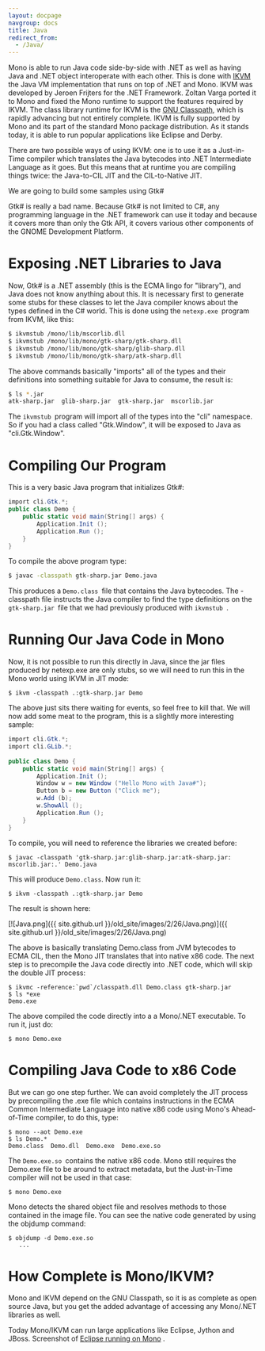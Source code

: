```yaml
---
layout: docpage
navgroup: docs
title: Java
redirect_from:
  - /Java/
---
```


Mono is able to run Java code side-by-side with .NET as well as having Java and .NET object interoperate with each other. This is done with [IKVM](http://www.ikvm.net) the Java VM implementation that runs on top of .NET and Mono. IKVM was developed by Jeroen Frijters for the .NET Framework. Zoltan Varga ported it to Mono and fixed the Mono runtime to support the features required by IKVM. The class library runtime for IKVM is the [GNU Classpath](http://www.gnu.org/software/classpath/classpath.html), which is rapidly advancing but not entirely complete. IKVM is fully supported by Mono and its part of the standard Mono package distribution. As it stands today, it is able to run popular applications like Eclipse and Derby.

There are two possible ways of using IKVM: one is to use it as a Just-in-Time compiler which translates the Java bytecodes into .NET Intermediate Language as it goes. But this means that at runtime you are compiling things twice: the Java-to-CIL JIT and the CIL-to-Native JIT.

We are going to build some samples using Gtk\#

Gtk\# is really a bad name. Because Gtk\# is not limited to C\#, any programming language in the .NET framework can use it today and because it covers more than only the Gtk API, it covers various other components of the GNOME Development Platform.

Exposing .NET Libraries to Java
===============================

Now, Gtk\# is a .NET assembly (this is the ECMA lingo for "library"), and Java does not know anything about this. It is necessary first to generate some stubs for these classes to let the Java compiler knows about the types defined in the C\# world. This is done using the `netexp.exe `program from IKVM, like this:

``` bash
$ ikvmstub /mono/lib/mscorlib.dll
$ ikvmstub /mono/lib/mono/gtk-sharp/gtk-sharp.dll
$ ikvmstub /mono/lib/mono/gtk-sharp/glib-sharp.dll
$ ikvmstub /mono/lib/mono/gtk-sharp/atk-sharp.dll
```

The above commands basically "imports" all of the types and their definitions into something suitable for Java to consume, the result is:

``` bash
$ ls *.jar
atk-sharp.jar  glib-sharp.jar  gtk-sharp.jar  mscorlib.jar
```

The `ikvmstub `program will import all of the types into the "cli" namespace. So if you had a class called "Gtk.Window", it will be exposed to Java as "cli.Gtk.Window".

Compiling Our Program
=====================

This is a very basic Java program that initializes Gtk\#:

``` csharp
import cli.Gtk.*;
public class Demo {
    public static void main(String[] args) {
        Application.Init ();
        Application.Run ();
    }
}
```

To compile the above program type:

``` bash
$ javac -classpath gtk-sharp.jar Demo.java
```

This produces a `Demo.class `file that contains the Java bytecodes. The -classpath file instructs the Java compiler to find the type definitions on the `gtk-sharp.jar `file that we had previously produced with `ikvmstub `.

Running Our Java Code in Mono
=============================

Now, it is not possible to run this directly in Java, since the jar files produced by netexp.exe are only stubs, so we will need to run this in the Mono world using IKVM in JIT mode:

    $ ikvm -classpath .:gtk-sharp.jar Demo

The above just sits there waiting for events, so feel free to kill that. We will now add some meat to the program, this is a slightly more interesting sample:

``` csharp
import cli.Gtk.*;
import cli.GLib.*;
 
public class Demo {
    public static void main(String[] args) {
        Application.Init ();
        Window w = new Window ("Hello Mono with Java#");
        Button b = new Button ("Click me");
        w.Add (b);
        w.ShowAll ();
        Application.Run ();
    }
}
```

To compile, you will need to reference the libraries we created before:

    $ javac -classpath 'gtk-sharp.jar:glib-sharp.jar:atk-sharp.jar:
    mscorlib.jar:.' Demo.java

This will produce `Demo.class`. Now run it:

    $ ikvm -classpath .:gtk-sharp.jar Demo

The result is shown here:

[![Java.png]({{ site.github.url }}/old_site/images/2/26/Java.png)]({{ site.github.url }}/old_site/images/2/26/Java.png)

The above is basically translating Demo.class from JVM bytecodes to ECMA CIL, then the Mono JIT translates that into native x86 code. The next step is to precompile the Java code directly into .NET code, which will skip the double JIT process:

    $ ikvmc -reference:`pwd`/classpath.dll Demo.class gtk-sharp.jar
    $ ls *exe
    Demo.exe

The above compiled the code directly into a a Mono/.NET executable. To run it, just do:

    $ mono Demo.exe

Compiling Java Code to x86 Code
===============================

But we can go one step further. We can avoid completely the JIT process by precompiling the .exe file which contains instructions in the ECMA Common Intermediate Language into native x86 code using Mono's Ahead-of-Time compiler, to do this, type:

    $ mono --aot Demo.exe
    $ ls Demo.*
    Demo.class  Demo.dll  Demo.exe  Demo.exe.so

The `Demo.exe.so `contains the native x86 code. Mono still requires the Demo.exe file to be around to extract metadata, but the Just-in-Time compiler will not be used in that case:

    $ mono Demo.exe

Mono detects the shared object file and resolves methods to those contained in the image file. You can see the native code generated by using the objdump command:

    $ objdump -d Demo.exe.so
       ...

How Complete is Mono/IKVM?
==========================

Mono and IKVM depend on the GNU Classpath, so it is as complete as open source Java, but you get the added advantage of accessing any Mono/.NET libraries as well.

Today Mono/IKVM can run large applications like Eclipse, Jython and JBoss. Screenshot of [Eclipse running on Mono](http://primates.ximian.com/~miguel/images/eclipse-mono.png) .

